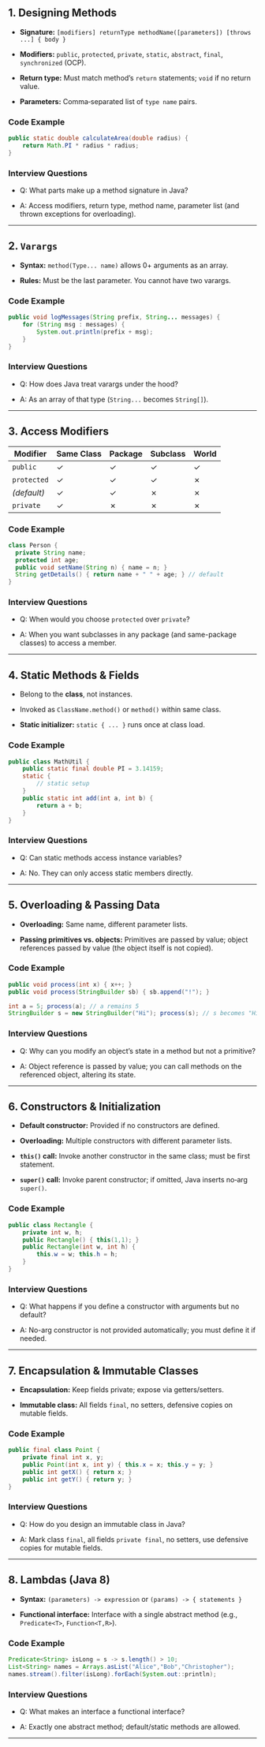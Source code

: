 
## 1. Designing Methods

- **Signature:** `[modifiers] returnType methodName([parameters]) [throws ...] { body }`
    
- **Modifiers:** `public`, `protected`, `private`, `static`, `abstract`, `final`, `synchronized` (OCP).
    
- **Return type:** Must match method’s `return` statements; `void` if no return value.
    
- **Parameters:** Comma‑separated list of `type name` pairs.
    

### Code Example

```java
public static double calculateArea(double radius) {
    return Math.PI * radius * radius;
}
```

### Interview Questions

- Q: What parts make up a method signature in Java?
    
- A: Access modifiers, return type, method name, parameter list (and thrown exceptions for overloading).
    

---

## 2. `Varargs`

- **Syntax:** `method(Type... name)` allows 0+ arguments as an array.
    
- **Rules:** Must be the last parameter. You cannot have two varargs.
    
### Code Example

```java
public void logMessages(String prefix, String... messages) {
    for (String msg : messages) {
        System.out.println(prefix + msg);
    }
}
```

### Interview Questions

- Q: How does Java treat varargs under the hood?
    
- A: As an array of that type (`String...` becomes `String[]`).
    

---

## 3. Access Modifiers

|Modifier|Same Class|Package|Subclass|World|
|---|---|---|---|---|
|`public`|✓|✓|✓|✓|
|`protected`|✓|✓|✓|✗|
|_(default)_|✓|✓|✗|✗|
|`private`|✓|✗|✗|✗|

### Code Example

```java
class Person {
  private String name;
  protected int age;
  public void setName(String n) { name = n; }
  String getDetails() { return name + " " + age; } // default
}
```

### Interview Questions

- Q: When would you choose `protected` over `private`?
    
- A: When you want subclasses in any package (and same-package classes) to access a member.
    

---
## 4. Static Methods & Fields

- Belong to the **class**, not instances.
    
- Invoked as `ClassName.method()` or `method()` within same class.
    
- **Static initializer:** `static { ... }` runs once at class load.
    

### Code Example

```java
public class MathUtil {
    public static final double PI = 3.14159;
    static {
        // static setup
    }
    public static int add(int a, int b) {
        return a + b;
    }
}
```

### Interview Questions

- Q: Can static methods access instance variables?
    
- A: No. They can only access static members directly.
    

---

## 5. Overloading & Passing Data

- **Overloading:** Same name, different parameter lists.
    
- **Passing primitives vs. objects:** Primitives are passed by value; object references passed by value (the object itself is not copied).
    
### Code Example

```java
public void process(int x) { x++; }
public void process(StringBuilder sb) { sb.append("!"); }

int a = 5; process(a); // a remains 5
StringBuilder s = new StringBuilder("Hi"); process(s); // s becomes "Hi!"
```

### Interview Questions

- Q: Why can you modify an object’s state in a method but not a primitive?
    
- A: Object reference is passed by value; you can call methods on the referenced object, altering its state.
    

---
## 6. Constructors & Initialization

- **Default constructor:** Provided if no constructors are defined.
    
- **Overloading:** Multiple constructors with different parameter lists.
    
- **`this()` call:** Invoke another constructor in the same class; must be first statement.
    
- **`super()` call:** Invoke parent constructor; if omitted, Java inserts no‑arg `super()`.
    
### Code Example

```java
public class Rectangle {
    private int w, h;
    public Rectangle() { this(1,1); }
    public Rectangle(int w, int h) {
        this.w = w; this.h = h;
    }
}
```

### Interview Questions

- Q: What happens if you define a constructor with arguments but no default?
    
- A: No-arg constructor is not provided automatically; you must define it if needed.
    

---

## 7. Encapsulation & Immutable Classes

- **Encapsulation:** Keep fields private; expose via getters/setters.
    
- **Immutable class:** All fields `final`, no setters, defensive copies on mutable fields.
    

### Code Example

```java
public final class Point {
    private final int x, y;
    public Point(int x, int y) { this.x = x; this.y = y; }
    public int getX() { return x; }
    public int getY() { return y; }
}
```

### Interview Questions

- Q: How do you design an immutable class in Java?
    
- A: Mark class `final`, all fields `private final`, no setters, use defensive copies for mutable fields.
    

---

## 8. Lambdas (Java 8)

- **Syntax:** `(parameters) -> expression` or `(params) -> { statements }`
    
- **Functional interface:** Interface with a single abstract method (e.g., `Predicate<T>`, `Function<T,R>`).
    

### Code Example

```java
Predicate<String> isLong = s -> s.length() > 10;
List<String> names = Arrays.asList("Alice","Bob","Christopher");
names.stream().filter(isLong).forEach(System.out::println);
```

### Interview Questions

- Q: What makes an interface a functional interface?
    
- A: Exactly one abstract method; default/static methods are allowed.
    
---
